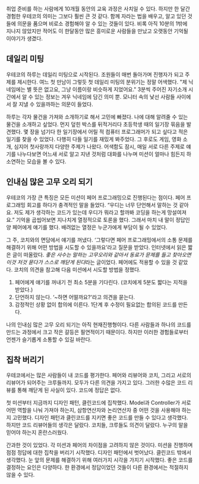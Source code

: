 취업 준비를 하는 사람에게 10개월 동안의 교육 과정은 사치일 수 있다. 하지만 한 달간 경험한 우테코의 의미는 그보다 훨씬 큰 것 같다. 함께 자라는 법을 배우고, 알고 있던 것들에 의문을 품으며 비로소 경험해야 알 수 있는 것들이 있다. 비록 아직 10분의 1밖에 지나지 않았지만 적어도 이 한달동안 많은 흥미로운 사람들을 만났고 오랫동안 기억될 이야기가 생겼다.

## 데일리 미팅

우테코의 하루는 데일리 미팅으로 시작된다. 조원들이 매번 돌아가며 진행자가 되고 주제를 제시한다. 여느 첫 만남이 그렇듯 첫 데일리 미팅의 분위기는 정말 어색했다. "제 닉네임에는 별 뜻은 없고요, 그냥 이름이랑 비슷하게 지었어요." 3분씩 주어진 자기소개 시간에서 알 수 있는 정보는 겨우 닉네임에 담긴 의미 뿐. 모니터 속의 낯선 사람들 사이에서 잘 지낼 수 있을까하는 의문이 들었다.

하루는 각자 물건을 가져와 소개하기로 해서 고민에 빠졌다. 나에 대해 알려줄 수 있는 물건을 소개하고 싶었다. 먼지 덮힌 박스를 뒤적거리다 초등학생 때의 일기장 묶음을 발견했다. 몇 장을 넘기다 한 일기장에서 어릴 적 컴퓨터 프로그래머가 되고 싶다고 적은 일기를 찾을 수 있었다. 다행히 다들 일기를 재밌게 봐주었다. 그 후로도 게임, 영화 소개, 심지어 첫사랑까지 다양한 주제가 나왔다. 어색함도 잠시, 매일 서로 다른 주제로 얘기를 나누다보면 어느새 서로 알고 지낸 것처럼 대화를 나누며 미션이 얼마나 힘든지 하소연하는 모습을 볼 수 있다.

## 인내심 많은 고무 오리 되기

우테코의 가장 큰 특징은 모든 미션이 페어 프로그래밍으로 진행된다는 점이다. 페어 프로그래밍 회고를 하다가 충격적인 말을 들었다. “우디는 너무 단언해서 말하는 것 같아요. 저도 제가 생각하는 코드가 있는데 우디가 뭐라고 할까봐 코딩을 하는게 망설여져요.” 기억을 곱씹어보면 지나치게 열정적으로 토론을 했다. 그래서 마치 내 말이 정답인 양 페어에게 얘기를 했다. 배려없는 열정은 누군가에게 부담이 될 수 있었다.

그 주, 코치와의 면담에서 얘기를 꺼냈다. ‘그렇다면 페어 프로그래밍에서의 소통 문제를 해결하기 위해 어떤 방법을 시도할 수 있을까요’라고 질문을 받았다. 인터넷에서 읽은 짧은 글이 떠올랐다. *좋은 사수는 말하는 고무오리와 같아서 동료가 문제를 들고 찾아오면 이것 저것 묻다가 스스로 깨닫게 된다*라는 글이었다. 페어에도 적용할 수 있을 것 같았다. 코치의 의견을 참고해 다음 미션에서 시도할 방법을 정했다.

1. 페어에게 얘기를 꺼내기 전 최소 5분을 기다린다. (코치에게 5분도 짧다는 지적을 받았다.)
2. 단언하지 않는다. ‘~하면 어떨까요?'라고 의견을 묻는다.
3. 감정적인 상황 없이 합의에 이른다. 1단계 후 수정이 필요없는 합의된 코드를 만든다.

나의 인내심 많은 고무 오리 되기는 아직 현재진행형이다. 다른 사람들과 하나의 코드를 만드는 과정에서 크고 작은 갈등은 필연적이기 때문이다. 하지만 이러한 경험들로부터 언젠가 슬기롭게 소통할 수 있길 바란다.

## 집착 버리기

우테코에서는 많은 사람들이 내 코드를 평가한다. 페어와 리뷰어와 코치, 그리고 서로의 리뷰어가 되어주는 크루들까지. 모두가 다른 의견을 가지고 있다. 그러한 수많은 코드 리뷰를 통해 깨닫게 된 사실이 있다. 코드에 정답은 없다.

첫 미션부터 지금까지 디자인 패턴, 클린코드에 집착했다. Model과 Controller가 서로 어떤 역할을 나눠 가져야 하는지, 삼항연산자와 논리연산자 중 어떤 것을 사용해야 하는지 고민했다. 디자인 패턴과 클린코드를 지키면 좋은 코드를 만들 수 있다고 생각했다. 하지만 코드 리뷰어들의 생각은 달랐다. 코치들, 크루들도 의견이 달랐다. 누구의 말을 믿어야 하는지 혼란스러웠다.

간과한 것이 있었다. 각 미션과 페어의 차이점을 고려하지 않은 것이다. 미션을 진행하며 점점 정답에 대한 집착을 버리기 시작했다. 디자인 패턴에서 벗어났다. 클린코드 밖에서 생각했다. 눈 앞의 문제를 해결하기 위해 여러가지 시각을 가지기 시작했다. 좋은 코드를 결정하는 요인은 다양하다. 한 환경에서 정답이었던 것들이 다른 환경에서는 적절하지 않을 수 있다.

